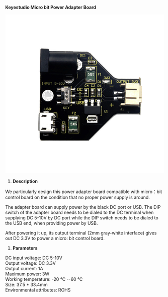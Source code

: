 **Keyestudio Micro bit Power Adapter Board**

![KS0484-1](KS0484/media/e738eda823e0cf5fccab9086f5bd8974.jpeg)

1.  **Description**

We particularly design this power adapter board compatible with micro：bit
control board on the condition that no proper power supply is around.

The adapter board can supply power by the black DC port or USB. The DIP switch
of the adapter board needs to be dialed to the DC terminal when supplying DC
5-10V by DC port while the DIP switch needs to be dialed to the USB end, when
providing power by USB.

After powering it up, its output terminal (2mm gray-white interface) gives out
DC 3.3V to power a micro: bit control board.

1.  **Parameters**

DC input voltage: DC 5-10V  
Output voltage: DC 3.3V  
Output current: 1A  
Maximum power: 3W  
Working temperature: -20 ℃ --60 ℃  
Size: 37.5 \* 33.4mm  
Environmental attributes: ROHS
